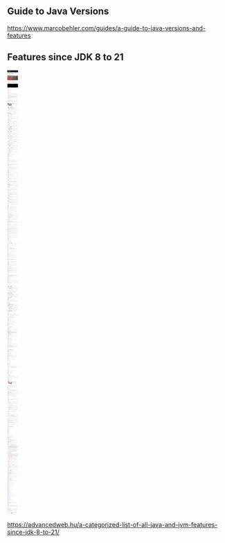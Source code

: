 
## Guide to Java Versions 


https://www.marcobehler.com/guides/a-guide-to-java-versions-and-features

## Features since JDK 8 to 21

![](../_asset/2024-01-25_JAVA_JDK_2024_image_1.png)


https://advancedweb.hu/a-categorized-list-of-all-java-and-jvm-features-since-jdk-8-to-21/
